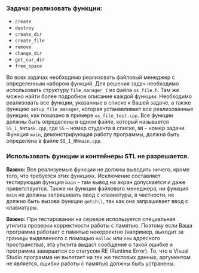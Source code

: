### Задача: реализовать функции:

- `create`
- `destroy`
- `create_dir`
- `create_file`
- `remove`
- `change_dir`
- `get_cur_dir`
- `free_space`


Во всех задачах необходимо реализовать файловый менеджер с определенным набором функций. Для решения задач необходимо использовать структуру `file_manager_t` из файла `os_file.h`. Там же можно найти более подробное описание каждой функции. Необходимо реализовать все функции, указанные в списке к Вашей задаче, а также функцию `setup_file_manager`, которая устанавливает все реализованные функции, как показано в примере `os_file_test.cpp`. Все функции должны быть определены в одном файле, который называется `SS_1_NNtask.cpp`, где `SS` – номер студента в списке, `NN` – номер задачи. Функция `main`, демонстрирующая работу программы, должна быть определена в файле `SS_1_NNmain.cpp`.

### Использовать функции и контейнеры STL не разрешается.

**Важно:** Все реализуемые функции не должны выводить ничего, кроме того, что требуется этих функциях. Исключение составляет тестирующая функция `main` - там вывод на экран допускается и даже приветствуется. Также ни функции файлового менеджера, ни функция `main` не должны запрашивать ввод с клавиатуры, в частности, не должно быть вызова функции `getch()`, так как она запрашивает ввод с клавиатуры.

**Важно:** При тестировании на сервере используется специальная утилита проверки корректности работы с памятью. Поэтому если Ваша программа работает с памятью некорректно (например, выходит за границы выделенного с помощью `malloc` или `new` адресного пространства), эта утилита выдаст сообщение о такой ошибке и программа завершится со статусом RE (Runtime Error). То, что в Visual Studio программа не вылетает на тех же тестовых данных, аргументом не является, ошибки работы с памятью должны быть устранены.
